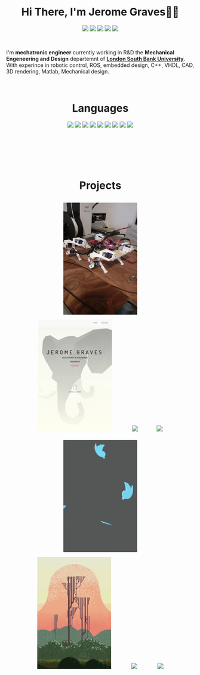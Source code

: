 <br><br><br>
<h1  align="center"><b> Hi There, I'm Jerome Graves👨‍💻 </b></h1>
<p  align="center">
<a href="https://www.linkedin.com/in/jerome-graves/"><img src="https://img.shields.io/badge/LinkedIn-0077B5?style=for-the-badge&logo=linkedin&logoColor=white" /></a> 
<a href="JeromeGraves.com"><img src="https://img.shields.io/badge/-JeromeGraves.com-green?style=for-the-badge" /></a>  
<a href="https://www.researchgate.net/profile/Jerome_Graves"><img src="https://img.shields.io/badge/Research_Gate-00CCBB.svg?&style=for-the-badge&logo=ResearchGatelogoColor=white" /></a>
<a href="https://codesandbox.io/u/jerome.a.graves"><img src="https://img.shields.io/badge/-CodeSandbox-black?style=for-the-badge&logo=CodeSandbox" /></a>
<a href="https://twitter.com/vr_4all"><img src="https://img.shields.io/badge/Twitter-1DA1F2?style=for-the-badge&logo=twitter&logoColor=white" /></a> 

</p>
<br>
<p>
I'm <b>mechatronic engineer</b> currently working in R&D the <b>Mechanical Engeneering and Design</b> departemnt of <a href="#"><b>London South Bank University</b></a>. With experince in robotic control, ROS, embedded design, C++, VHDL, CAD, 3D rendering, Matlab, Mechanical design.
<br><br><br>
<h1 align="center">Languages</h1>
<p align="center">
<img src="https://img.shields.io/badge/c-%2300599C.svg?style=for-the-badge&logo=c&logoColor=white" />
<img src="https://img.shields.io/badge/c++-%2300599C.svg?style=for-the-badge&logo=c%2B%2B&logoColor=white" />
<img src="https://img.shields.io/badge/-VHDL-purple?style=for-the-badge" />
<img src="https://img.shields.io/badge/javascript-%23323330.svg?style=for-the-badge&logo=javascript&logoColor=%23F7DF1E" />
<img src="https://img.shields.io/badge/python-3670A0?style=for-the-badge&logo=python&logoColor=ffdd54" />
<img src="https://img.shields.io/badge/ros-%230A0FF9.svg?style=for-the-badge&logo=ros&logoColor=white" />
<img src=https://img.shields.io/badge/node.js-6DA55F?style=for-the-badge&logo=node.js&logoColor=white" />
<img src="https://img.shields.io/badge/opencv-%23white.svg?style=for-the-badge&logo=opencv&logoColor=white" />
<img src="https://img.shields.io/badge/threejs-black?style=for-the-badge&logo=three.js&logoColor=white" />


</p>
<br>
</p>
<br><br><br>
<h1  align="center">Projects</h1>




<div align="center" style= "grid-auto-rows: 200px;padding:5px">
  <a href="https://github.com/Jerome-Graves/RobotDog">
  <img  hspace="20" width=40% height=300px style="padding:5px;" src="https://github.com/Jerome-Graves/RobotDog/raw/master/images/dog-cad-live.gif?raw=true" /></a> <a href="https://github.com/Jerome-Graves/aframe-vue-elephant-head"><img hspace="20"  width=40% height=300px style="object-fit: cover;padding:5px;" src="https://github.com/Jerome-Graves/aframe-vue-elephant-head/blob/main/elephant-head.gif?raw=true" /></a>
  <a href="https://github.com/Jerome-Graves/RobotDog">
  <img hspace="20" width=40% style="object-fit: cover;padding:5px;"  src="https://github-readme-stats.vercel.app/api/pin/?username=Jerome-Graves&repo=robotDog" /></a><a href="https://github.com/Jerome-Graves/aframe-vue-elephant-head"><img hspace="20" width=40% style="object-fit: cover;padding:5px;"  src="https://github-readme-stats.vercel.app/api/pin/?username=Jerome-Graves&repo=aframe-vue-elephant-head" /> </a> 
</div>

<div align="center" style= "grid-auto-rows: 200px;padding:5px">
  <img hspace="20" width=40% height=300px style="object-fit: cover;padding:5px;" src=https://github.com/Jerome-Graves/aframe-vue-twitter-storm/blob/main/twitter-storm.gif?raw=true" /><img hspace="20"  width=40% height=300px style="object-fit: cover;padding:5px;" src="https://github.com/Jerome-Graves/Phaser3-Parallax-Example/blob/main/example-gif.gif?raw=true" />
  <img hspace="20" width=40% style="object-fit: cover;padding:5px;"  src="https://github-readme-stats.vercel.app/api/pin/?username=Jerome-Graves&repo=aframe-vue-twitter-storm" />  <img hspace="20" width=40% style="object-fit: cover;padding:5px;"  src="https://github-readme-stats.vercel.app/api/pin/?username=Jerome-Graves&repo=Phaser3-Parallax-Example" />
</div>

<!--
<div align="right" style= "grid-auto-rows: 200px;padding:5px">
  <img  width=50% height=200px style="object-fit: cover;" src="https://github.com/Jerome-Graves/aframe-vue-elephant-head/blob/main/elephant-head.gif?raw=true" />
  <img  width=50%   src="https://github-readme-stats.vercel.app/api/pin/?username=Jerome-Graves&repo=aframe-vue-elephant-head" />
</div>
<br>
<div align="center" style= "grid-auto-rows: 200px;padding:5px">
  <img  width=50% height=200px style="object-fit: cover;" src="https://github.com/Jerome-Graves/aframe-vue-twitter-storm/blob/main/twitter-storm.gif?raw=true" />
  <img  width=50% src="https://github-readme-stats.vercel.app/api/pin/?username=Jerome-Graves&repo=aframe-vue-twitter-storm" />
</div>
<br>
<div align="center" style= "grid-auto-rows: 200px;padding:5px">
  <img  width=50% height=200px style="object-fit: cover;" src="https://github.com/Jerome-Graves/Phaser3-Parallax-Example/blob/main/example-gif.gif?raw=true" />
  <img  width=50% src="https://github-readme-stats.vercel.app/api/pin/?username=Jerome-Graves&repo=Phaser3-Parallax-Example" />
</div>
-->


</div>
<br><br>
<h1></h1>
<h1></h1>



